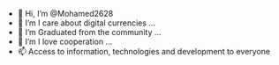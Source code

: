 - 👋 Hi, I’m @Mohamed2628
- 👀 I’m I care about digital currencies ...
- 🌱 I’m Graduated from the community ...
- 💞️ I’m I love cooperation ...
- 📫 Access to information, technologies and development to everyone

<!---
Mohamed2628/Mohamed2628 is a ✨ special ✨ repository because its `README.md` (this file) appears on your GitHub profile.
You can click the Preview link to take a look at your changes.
--->
